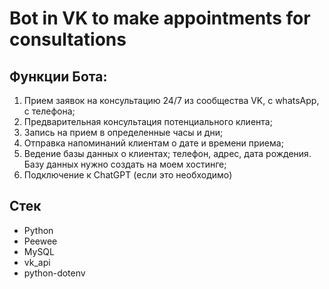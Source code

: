 # Bot in VK to make appointments for consultations

## Функции Бота:

1. Прием заявок на консультацию 24/7 из сообщества VK, с whatsApp, с телефона;
2. Предварительная консультация потенциального клиента;
3. Запись на прием в определенные часы и дни;
4. Отправка напоминаний клиентам о дате и времени приема;
5. Ведение базы данных о клиентах; телефон, адрес, дата рождения. Базу данных нужно создать на моем хостинге;
6. Подключение к ChatGPT (если это необходимо)

## Стек
* Python 
* Peewee
* MySQL
* vk_api
* python-dotenv